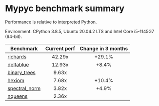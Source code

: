 # Mypyc benchmark summary

Performance is relative to interpreted Python.

Environment: CPython 3.8.5, Ubuntu 20.04.2 LTS and Intel Core i5-1145G7 (64-bit).

| Benchmark | Current perf | Change in 3 months |
| --- | :---: | :---: |
| [richards](benchmarks/richards.md) | 42.29x | +29.1% |
| [deltablue](benchmarks/deltablue.md) | 12.93x | +8.4% |
| [binary_trees](benchmarks/binary_trees.md) | 9.63x |  |
| [hexiom](benchmarks/hexiom.md) | 7.68x | +10.4% |
| [spectral_norm](benchmarks/spectral_norm.md) | 3.82x | +4.9% |
| [nqueens](benchmarks/nqueens.md) | 2.36x |  |
